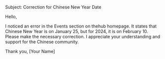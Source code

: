 
Subject: Correction for Chinese New Year Date

Hello,

I noticed an error in the Events section on thehub homepage. It states that Chinese New Year is on January 25, but for 2024, it is on February 10. Please make the necessary correction. I appreciate your understanding and support for the Chinese community.

Thank you,
[Your Name]